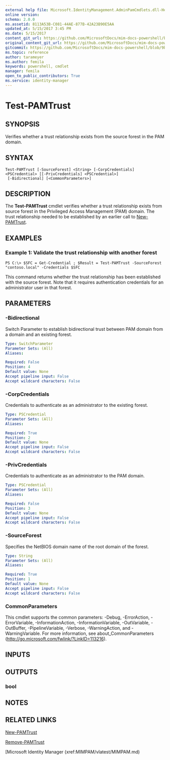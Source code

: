 ```yaml
---
external help file: Microsoft.IdentityManagement.AdminPamCmdlets.dll-Help.xml
online version: 
schema: 2.0.0
ms.assetid: 8113A53B-C081-44AE-877B-42A23B90E5AA
updated_at: 5/15/2017 3:45 PM
ms.date: 5/15/2017
content_git_url: https://github.com/MicrosoftDocs/mim-docs-powershell/blob/master/mim-cmdlets/MIMPAM/vlatest/Test-PAMTrust.md
original_content_git_url: https://github.com/MicrosoftDocs/mim-docs-powershell/blob/master/mim-cmdlets/MIMPAM/vlatest/Test-PAMTrust.md
gitcommit: https://github.com/MicrosoftDocs/mim-docs-powershell/blob/9b28322895cedef17814e137aefa9d68fe2293a6/mim-cmdlets/MIMPAM/vlatest/Test-PAMTrust.md
ms.topic: reference
author: tarameyer
ms.author: femila
keywords: powershell, cmdlet
manager: femila
open_to_public_contributors: True
ms.service: identity-manager
---
```


# Test-PAMTrust

## SYNOPSIS
Verifies whether a trust relationship exists from the source forest in the PAM domain.

## SYNTAX

```
Test-PAMTrust [-SourceForest] <String> [-CorpCredentials] <PSCredential> [[-PrivCredentials] <PSCredential>]
 [-Bidirectional] [<CommonParameters>]
```

## DESCRIPTION
The **Test-PAMTrust** cmdlet verifies whether a trust relationship exists from source forest in the Privileged Access Management (PAM) domain.
The trust relationship needed to be established by an earlier call to [New-PAMTrust](./New-PAMTrust.md).

## EXAMPLES

### Example 1: Validate the trust relationship with another forest
```
PS C:\> $SFC = Get-Credential ; $Result = Test-PAMTrust -SourceForest "contoso.local" -Credentials $SFC
```

This command returns whether the trust relationship has been established with the source forest. 
Note that it requires authentication credentials for an administrator user in that forest.

## PARAMETERS

### -Bidirectional
Switch Parameter to establish bidirectional trust between PAM domain from a domain and an existing forest.

```yaml
Type: SwitchParameter
Parameter Sets: (All)
Aliases: 

Required: False
Position: 4
Default value: None
Accept pipeline input: False
Accept wildcard characters: False
```

### -CorpCredentials
Credentials to authenticate as an administrator to the existing forest.

```yaml
Type: PSCredential
Parameter Sets: (All)
Aliases: 

Required: True
Position: 2
Default value: None
Accept pipeline input: False
Accept wildcard characters: False
```

### -PrivCredentials
Credentials to authenticate as an administrator to the PAM domain.

```yaml
Type: PSCredential
Parameter Sets: (All)
Aliases: 

Required: False
Position: 3
Default value: None
Accept pipeline input: False
Accept wildcard characters: False
```

### -SourceForest
Specifies the NetBIOS domain name of the root domain of the forest.

```yaml
Type: String
Parameter Sets: (All)
Aliases: 

Required: True
Position: 1
Default value: None
Accept pipeline input: False
Accept wildcard characters: False
```

### CommonParameters
This cmdlet supports the common parameters: -Debug, -ErrorAction, -ErrorVariable, -InformationAction, -InformationVariable, -OutVariable, -OutBuffer, -PipelineVariable, -Verbose, -WarningAction, and -WarningVariable. For more information, see about_CommonParameters (http://go.microsoft.com/fwlink/?LinkID=113216).

## INPUTS

## OUTPUTS

### bool

## NOTES

## RELATED LINKS

[New-PAMTrust](xref:MIMPAM/vlatest/New-PAMTrust.md)

[Remove-PAMTrust](xref:MIMPAM/vlatest/Remove-PAMTrust.md)

[Microsoft Identity Manager (xref:MIMPAM/vlatest/MIMPAM.md)
